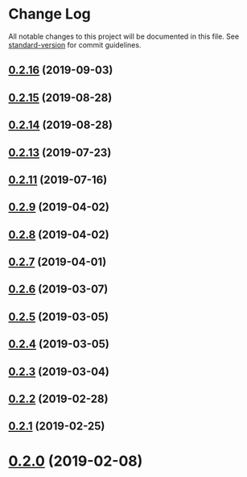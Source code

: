 # Change Log

All notable changes to this project will be documented in this file. See [standard-version](https://github.com/conventional-changelog/standard-version) for commit guidelines.

<a name="0.2.16"></a>
## [0.2.16](https://github.com/AlisProject/alis-editor/compare/v0.2.15...v0.2.16) (2019-09-03)



<a name="0.2.15"></a>
## [0.2.15](https://github.com/AlisProject/alis-editor/compare/v0.2.11...v0.2.15) (2019-08-28)



<a name="0.2.14"></a>
## [0.2.14](https://github.com/AlisProject/alis-editor/compare/v0.2.11...v0.2.14) (2019-08-28)



<a name="0.2.13"></a>
## [0.2.13](https://github.com/AlisProject/alis-editor/compare/v0.2.11...v0.2.13) (2019-07-23)



<a name="0.2.11"></a>
## [0.2.11](https://github.com/AlisProject/alis-editor/compare/v0.2.1...v0.2.11) (2019-07-16)



<a name="0.2.9"></a>
## [0.2.9](https://github.com/AlisProject/alis-editor/compare/v0.2.8...v0.2.9) (2019-04-02)



<a name="0.2.8"></a>
## [0.2.8](https://github.com/AlisProject/alis-editor/compare/v0.2.7...v0.2.8) (2019-04-02)



<a name="0.2.7"></a>
## [0.2.7](https://github.com/AlisProject/alis-editor/compare/v0.2.6...v0.2.7) (2019-04-01)



<a name="0.2.6"></a>
## [0.2.6](https://github.com/AlisProject/alis-editor/compare/v0.2.5...v0.2.6) (2019-03-07)



<a name="0.2.5"></a>
## [0.2.5](https://github.com/AlisProject/alis-editor/compare/v0.2.4...v0.2.5) (2019-03-05)



<a name="0.2.4"></a>
## [0.2.4](https://github.com/AlisProject/alis-editor/compare/v0.2.3...v0.2.4) (2019-03-05)



<a name="0.2.3"></a>
## [0.2.3](https://github.com/AlisProject/alis-editor/compare/v0.2.2...v0.2.3) (2019-03-04)



<a name="0.2.2"></a>
## [0.2.2](https://github.com/AlisProject/alis-editor/compare/v0.2.1...v0.2.2) (2019-02-28)



<a name="0.2.1"></a>
## [0.2.1](https://github.com/AlisProject/alis-editor/compare/v0.2.0...v0.2.1) (2019-02-25)



<a name="0.2.0"></a>
# [0.2.0](https://github.com/AlisProject/alis-editor/compare/v0.1.0...v0.2.0) (2019-02-08)
